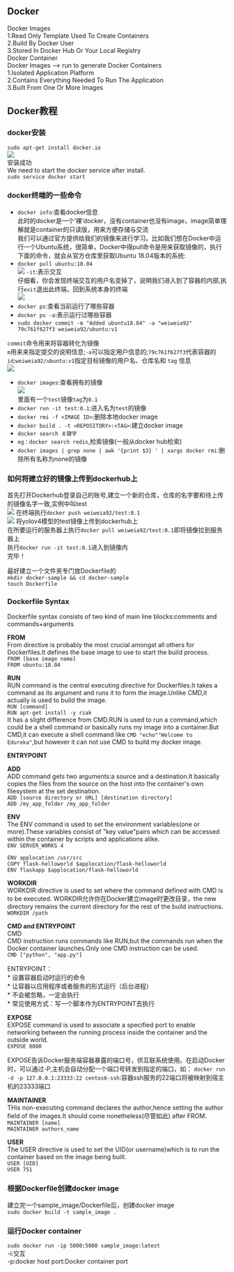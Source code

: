 ## Docker  

Docker Images  
1.Read Only Template Used To Create Containers  
2.Build By Docker User  
3.Stored In Docker Hub Or Your Local Registry  
Docker Container  
Docker Images --> run to generate Docker Containers  
1.Isolated Application Platform  
2.Contains Everything Needed To Run The Application  
3.Built From One Or More Images  

## Docker教程  

### docker安装  
`sudo apt-get install docker.io`  
![](https://github.com/weiweia92/pictures/blob/master/Screenshot%20from%202020-07-01%2009-42-41.png)  
安装成功  
We need to start the docker service after install.  
`sudo service docker start`  

### docker终端的一些命令  

- `docker info`:查看docker信息  
此时的docker是一个‘裸’docker，没有container也没有image，image简单理解就是container的只读版，用来方便存储与交流  
我们可以通过官方提供给我们的镜像来进行学习。比如我们想在Docker中运行一个Ubuntu系统，很简单，Docker中得pull命令是用来获取镜像的，执行下面的命令，就会从官方仓库里获取Ubuntu 18.04版本的系统:  
- `docker pull ubuntu:18.04`  
![](https://github.com/weiweia92/pictures/blob/master/Screenshot%20from%202020-07-01%2009-43-02.png)
`-it`:表示交互  
仔细看，你会发现终端交互的用户名变掉了，说明我们进入到了容器的内部,执行`exit`退出此终端，回到系统本身的终端  
![](https://github.com/weiweia92/pictures/blob/master/Screenshot%20from%202020-07-01%2009-43-23.png)
- `docker ps`:查看当前运行了哪些容器  
- `docker ps -a`:表示运行过哪些容器  
- `sudo docker commit -m "Added ubuntu18.04" -a "weiweia92" 79c761f627f3 weiweia92/ubuntu:v1`  

`commit`命令用来将容器转化为镜像  
`m`用来来指定提交的说明信息;`-a`可以指定用户信息的;`79c761f627f3`代表容器的`id`;`weiweia92/ubuntu:v1`指定目标镜像的用户名、仓库名和 `tag` 信息  
![](https://github.com/weiweia92/pictures/blob/master/Screenshot%20from%202020-07-01%2009-44-00.png)

- `docker images`:查看拥有的镜像  
![](https://github.com/weiweia92/pictures/blob/master/Screenshot%20from%202020-07-01%2009-44-12.png)  
里面有一个`test`镜像`tag`为`0.1`  
- `docker run -it test:0.1`:进入名为`test`的镜像  
- `docker rmi -f <IMAGE ID>`:删除本地docker image  
- `docker build . -t <REPOSITORY>:<TAG>`:建立docker image  
- `docker search 关键字`  
- `eg：docker search redis`,检索镜像(一般从docker hub检索)  
- `docker images | grep none | awk '{print $3} ' | xargs docker rmi`:删除所有名称为none的镜像  

### 如何将建立好的镜像上传到dockerhub上  
首先打开Dockerhub登录自己的账号,建立一个新的仓库，仓库的名字要和待上传的镜像名字一致,实例中叫test  
![](https://github.com/weiweia92/pictures/blob/master/Screenshot%20from%202020-07-01%2009-44-23.png)
在终端执行`docker push weiweia92/test:0.1`  
![](https://github.com/weiweia92/pictures/blob/master/Screenshot%20from%202020-07-01%2009-44-32.png)
将yolov4模型的test镜像上传到dockerhub上  
在所要运行的服务器上执行`docker pull weiweia92/test:0.1`即将镜像拉到服务器上  
执行`docker run -it test:0.1`进入到镜像内  
完毕！
  




最好建立一个文件夹专门放Dockerfile的  
`mkdir docker-sample && cd docker-sample`  
`touch Dockerfile`
  
### Dockerfile Syntax  
Dockerfile syntax consists of two kind of main line blocks:comments and commands+arguments  

**FROM**   
From directive is probably the most crucial amongst all others for Dockerfiles.It defines the base image to use to start the build process.  
`FROM [base image name]`  
`FROM ubuntu:18.04`  

**RUN**   
RUN command is the central executing directive for Dockerfiles.It takes a command as its argument and runs it to form the image.Unlike CMD,it actually is used to build the image.  
`RUN [command]`  
`RUN apt-get install -y riak`  
It has a slight difference from CMD.RUN is used to run a command,which could be a shell command or basically runs my image into a container.But CMD,it can execute a shell command like `CMD "echo""Welcome to Edureka"`,but however it can not use CMD to build my docker image.  

**ENTRYPOINT**  

**ADD**  
ADD command gets two arguments:a source and a destination.It basically copies the files from the source on the host into the container's own filesystem at the set destination.  
`ADD [source directory or URL] [destination directory]`  
`ADD /my_app_folder /my_app_folder`  

**ENV**  
The ENV command is used to set the environment variables(one or more).These variables consist of "key value"pairs which can be accessed within the container by scripts and applications alike.  
`ENV SERVER_WORKS 4`  

`ENV applocation /usr/src `  
`COPY flask-helloworld $applocation/flask-helloworld`  
`ENV flaskapp $applocation/flask-helloworld`  

**WORKDIR**  
WORKDIR directive is used to set where the command defined with CMD is to be executed. WORKDIR允许你在Docker建立image时更改目录，the new directory remains the current directory for the rest of the build instructions.
`WORKDIR /path`

**CMD and ENTRYPOINT**  
CMD  
CMD instruction runs commands like RUN,but the commands run when the Docker container launches.Only one CMD instruction can be used.  
`CMD ["python", "app.py"]`  

ENTRYPOINT：  
    * 设置容器启动时运行的命令  
    * 让容器以应用程序或者服务的形式运行（后台进程）  
    * 不会被忽略，一定会执行  
    * 常见使用方式：写一个脚本作为ENTRYPOINT去执行  

**EXPOSE**  
EXPOSE command is used to associate a specified port to enable networking between the running process inside the container and the outside world.  
`EXPOSE 8080`  

EXPOSE告诉Docker服务端容器暴露的端口号，供互联系统使用。在启动Docker时，可以通过-P,主机会自动分配一个端口号转发到指定的端口，如：
`docker run -d -p 127.0.0.1:23333:22 centos6-ssh`:容器ssh服务的22端口将被映射到宿主机的23333端口  

**MAINTAINER**  
THis non-executing command declares the author,hence setting the author field of the images.It should come nonetheless(尽管如此) after FROM.  
`MAINTAINER [name]`  
`MAINTAINER authors_name`  

**USER**  
The USER directive is used to set the UID(or username)which is to run the container based on the image being built.  
`USER [UID]`  
`USER 751`  

### 根据Dockerfile创建docker image  
建立完一个sample_image/Dockerfile后，创建docker image  
`sudo docker build -t sample_image .`  

### 运行Docker container   
`sudo docker run -ip 5000:5000 sample_image:latest`  
-i:交互  
-p:docker host port:Docker container port  

